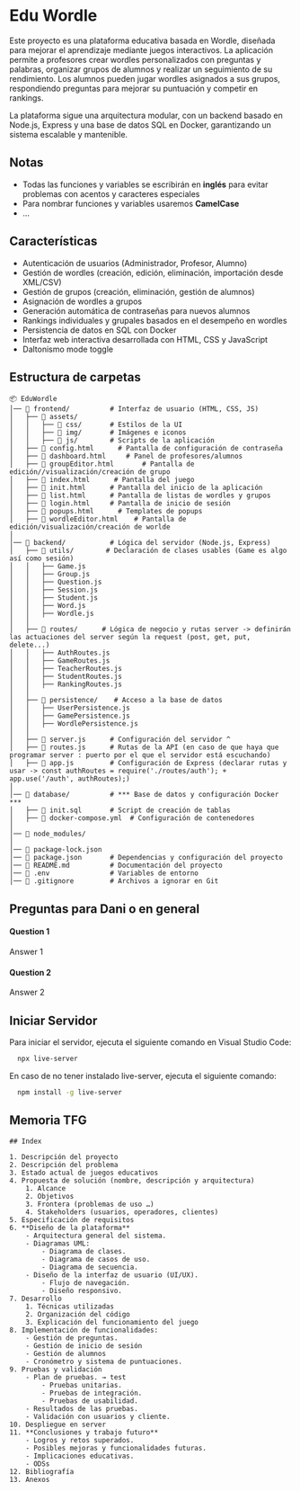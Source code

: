 
# Edu Wordle

Este proyecto es una plataforma educativa basada en Wordle, diseñada para mejorar el aprendizaje mediante juegos interactivos. La aplicación permite a profesores crear wordles personalizados con preguntas y palabras, organizar grupos de alumnos y realizar un seguimiento de su rendimiento. Los alumnos pueden jugar wordles asignados a sus grupos, respondiendo preguntas para mejorar su puntuación y competir en rankings.

La plataforma sigue una arquitectura modular, con un backend basado en Node.js, Express y una base de datos SQL en Docker, garantizando un sistema escalable y mantenible. 


## Notas 
- Todas las funciones y variables se escribirán en **inglés** para evitar problemas con acentos y caracteres especiales
- Para nombrar funciones y variables usaremos **CamelCase**
- ...
## Características

- Autenticación de usuarios (Administrador, Profesor, Alumno)
- Gestión de wordles (creación, edición, eliminación, importación desde XML/CSV)
- Gestión de grupos (creación, eliminación, gestión de alumnos)
- Asignación de wordles a grupos
- Generación automática de contraseñas para nuevos alumnos
- Rankings individuales y grupales basados en el desempeño en wordles
- Persistencia de datos en SQL con Docker
- Interfaz web interactiva desarrollada con HTML, CSS y JavaScript
- Daltonismo mode toggle



## Estructura de carpetas
```plaintext
📦 EduWordle
│── 📂 frontend/          # Interfaz de usuario (HTML, CSS, JS)
│   ├── 📂 assets/        
│   │   ├── 📂 css/       # Estilos de la UI
│   │   ├── 📂 img/       # Imágenes e iconos 
│   │   ├── 📂 js/        # Scripts de la aplicación
│   ├── 📜 config.html      # Pantalla de configuración de contraseña
│   ├── 📜 dashboard.html     # Panel de profesores/alumnos
│   ├── 📜 groupEditor.html       # Pantalla de edición//visualización/creación de grupo
│   ├── 📜 index.html      # Pantalla del juego
│   ├── 📜 init.html      # Pantalla del inicio de la aplicación
│   ├── 📜 list.html      # Pantalla de listas de wordles y grupos
│   ├── 📜 login.html     # Pantalla de inicio de sesión
│   ├── 📜 popups.html      # Templates de popups
│   ├── 📜 wordleEditor.html    # Pantalla de edición/visualización/creación de worlde
│
│── 📂 backend/           # Lógica del servidor (Node.js, Express)
│   ├── 📂 utils/        # Declaración de clases usables (Game es algo así como sesión)
│   │   ├── Game.js
│   │   ├── Group.js
│   │   ├── Question.js
│   │   ├── Session.js
│   │   ├── Student.js    
│   │   ├── Word.js  
│   │   ├── Wordle.js 
│   │  
│   ├── 📂 routes/      # Lógica de negocio y rutas server -> definirán las actuaciones del server según la request (post, get, put, delete...) 
│   │   ├── AuthRoutes.js  
│   │   ├── GameRoutes.js  
│   │   ├── TeacherRoutes.js
│   │   ├── StudentRoutes.js
│   │   ├── RankingRoutes.js   
│   │  
│   ├── 📂 persistence/    # Acceso a la base de datos
│   │   ├── UserPersistence.js  
│   │   ├── GamePersistence.js  
│   │   ├── WordlePersistence.js  
│   │  
│   ├── 📜 server.js      # Configuración del servidor ^
│   ├── 📜 routes.js      # Rutas de la API (en caso de que haya que programar server : puerto por el que el servidor está escuchando)
│   ├── 📜 app.js         # Configuración de Express (declarar rutas y usar -> const authRoutes = require('./routes/auth'); + app.use('/auth', authRoutes);) 
│
│── 📂 database/          # *** Base de datos y configuración Docker ***
│   ├── 📜 init.sql       # Script de creación de tablas
│   ├── 📜 docker-compose.yml  # Configuración de contenedores
│
│── 📂 node_modules/      
│
│── 📜 package-lock.json    
│── 📜 package.json       # Dependencias y configuración del proyecto  
│── 📜 README.md          # Documentación del proyecto 
│── 📜 .env               # Variables de entorno  
│── 📜 .gitignore         # Archivos a ignorar en Git   

```


## Preguntas para Dani o en general

#### Question 1

Answer 1

#### Question 2

Answer 2


## Iniciar Servidor

Para iniciar el servidor, ejecuta el siguiente comando en Visual Studio Code:

```bash
  npx live-server 
```
En caso de no tener instalado live-server, ejecuta el siguiente comando:

```bash
  npm install -g live-server
```

## Memoria TFG
```plaintext
## Index

1. Descripción del proyecto
2. Descripción del problema
3. Estado actual de juegos educativos
4. Propuesta de solución (nombre, descripción y arquitectura)
    1. Alcance
    2. Objetivos
    3. Frontera (problemas de uso …)
    4. Stakeholders (usuarios, operadores, clientes)
5. Especificación de requisitos
6. **Diseño de la plataforma**
    - Arquitectura general del sistema.
    - Diagramas UML:
        - Diagrama de clases.
        - Diagrama de casos de uso.
        - Diagrama de secuencia.
    - Diseño de la interfaz de usuario (UI/UX).
        - Flujo de navegación.
        - Diseño responsivo.
7. Desarrollo
    1. Técnicas utilizadas
    2. Organización del código
    3. Explicación del funcionamiento del juego
8. Implementación de funcionalidades:
    - Gestión de preguntas.
    - Gestión de inicio de sesión
    - Gestión de alumnos
    - Cronómetro y sistema de puntuaciones.
9. Pruebas y validación
    - Plan de pruebas. → test
        - Pruebas unitarias.
        - Pruebas de integración.
        - Pruebas de usabilidad.
    - Resultados de las pruebas.
    - Validación con usuarios y cliente.
10. Despliegue en server
11. **Conclusiones y trabajo futuro**
    - Logros y retos superados.
    - Posibles mejoras y funcionalidades futuras.
    - Implicaciones educativas.
    - ODSs
12. Bibliografía
13. Anexos
```
